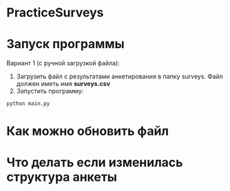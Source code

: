 # PracticeSurveys

# Запуск программы
Вариант 1 (с ручной загрузкой файла):
1. Загрузить файл с результатами анкетирования в папку surveys. Файл должен иметь имя **surveys.csv**
2. Запустить программу:
```python 
python main.py
```

# Как можно обновить файл

# Что делать если изменилась структура анкеты

